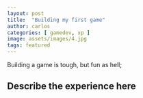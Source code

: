 ```yaml
---
layout: post
title:  "Building my first game"
author: carlos
categories: [ gamedev, xp ]
image: assets/images/4.jpg
tags: featured
---
```

Building a game is tough, but fun as hell;

## Describe the experience here

